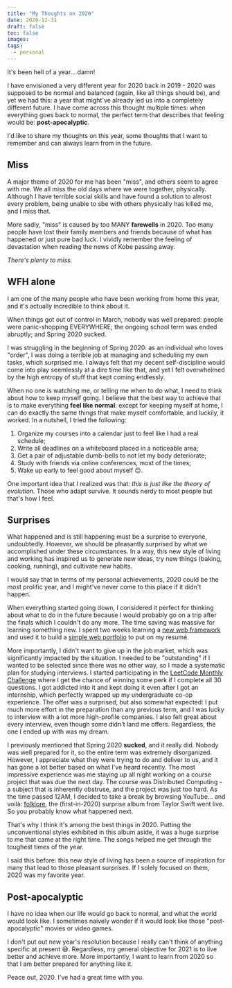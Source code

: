 ```yaml
---
title: "My Thoughts on 2020"
date: 2020-12-31
draft: false
toc: false
images:
tags:
  - personal
---
```


It's been hell of a year... damn!

I have envisioned a very different year for 2020 back in 2019 - 2020 was supposed to be normal and balanced (again, like all things should be), and yet we had this: a year that might've already led us into a completely different future. I have come across this thought multiple times: when everything goes back to normal, the perfect term that describes that feeling would be: **post-apocalyptic**.

I'd like to share my thoughts on this year, some thoughts that I want to remember and can always learn from in the future.

## Miss

A major theme of 2020 for me has been "miss", and others seem to agree with me. We all miss the old days where we were together, physically. Although I have terrible social skills and have found a solution to almost every problem, being unable to sbe with others physically has killed me, and I miss that.

More sadly, "miss" is caused by too MANY **farewells** in 2020. Too many people have lost their family members and friends because of what has happened or just pure bad luck. I vividly remember the feeling of devastation when reading the news of Kobe passing away.

_There's plenty to miss._

## WFH alone

I am one of the many people who have been working from home this year, and it's actually incredible to think about it.

When things got out of control in March, nobody was well prepared: people were panic-shopping EVERYWHERE; the ongoing school term was ended abruptly; and Spring 2020 sucked.

I was struggling in the beginning of Spring 2020: as an individual who loves "order", I was doing a terrible job at managing and scheduling my own tasks, which surprised me. I always felt that my decent self-discipline would come into play seemlessly at a dire time like that, and yet I felt overwhelmed by the high entropy of stuff that kept coming endlessly.

When no one is watching me, or telling me when to do what, I need to think about how to keep myself going. I believe that the best way to achieve that is to make everything **feel like normal**: except for keeping myself at home, I can do exactly the same things that make myself comfortable, and luckily, it worked. In a nutshell, I tried the following:

1. Organize my courses into a calendar just to feel like I had a real schedule;
2. Write all deadlines on a whiteboard placed in a noticeable area;
3. Get a pair of adjustable dumb-bells to not let my body deteriorate;
4. Study with friends via online conferences, most of the times;
5. Wake up early to feel good about myself :blush:.

One important idea that I realized was that: _this is just like the theory of evolution._ Those who adapt survive. It sounds nerdy to most people but that's how I feel.

## Surprises

What happened and is still happening must be a surprise to everyone, undoubtedly. However, we should be pleasantly surprised by what we accomplished under these circumstances. In a way, this new style of living and working has inspired us to generate new ideas, try new things (baking, cooking, running), and cultivate new habits.

I would say that in terms of my personal achievements, 2020 could be the most prolific year, and I might've never come to this place if it didn't happen.

When everything started going down, I considered it perfect for thinking about what to do in the future because I would probably go on a trip after the finals which I couldn't do any more. The time saving was massive for learning something new. I spent two weeks learning a [new web framework](https://reactjs.org/) and used it to build a [simple web portfolio](https://zhouyiren.rocks/) to put on my resumé.

More importantly, I didn't want to give up in the job market, which was significantly impacted by the situation. I needed to be "outstanding" if I wanted to be selected since there was no other way, so I made a systematic plan for studying interviews. I started participating in the [LeetCode Monthly Challenge](https://leetcode.com/explore/challenge/card/30-day-leetcoding-challenge/) where I get the chance of winning some perk if I complete all 30 questions. I got addicted into it and kept doing it even after I got an internship, which perfectly wrapped up my undergraduate co-op experience. The offer was a surprised, but also somewhat expected: I put much more effort in the preparation than any previous term, and I was lucky to interview with a lot more high-profile companies. I also felt great about every interview, even though some didn't land me offers. Regardless, the one I ended up with was my dream.

I previously mentioned that Spring 2020 **sucked**, and it really did. Nobody was well prepared for it, so the entire term was extremely disorganized. However, I appreciate what they were trying to do and deliver to us, and it has gone a lot better based on what I've heard recently. The most impressive experience was me staying up all night working on a course project that was due the next day. The course was Distributed Computing - a subject that is inherently obstruse, and the project was just too hard. As the time passed 12AM, I decided to take a break by browsing YouTube... and voilà: [folklore](https://open.spotify.com/album/2fenSS68JI1h4Fo296JfGr), the (first-in-2020) surprise album from Taylor Swift went live. So you probably know what happened next.

That's why I think it's among the best things in 2020. Putting the unconventional styles exhibited in this album aside, it was a huge surprise to me that came at the right time. The songs helped me get through the toughest times of the year.

I said this before: this new style of living has been a source of inspiration for many that lead to those pleasant surprises. If I solely focused on them, 2020 was my favorite year.

## Post-apocalyptic

I have no idea when our life would go back to normal, and what the world would look like. I sometimes naively wonder if it would look like those "post-apocalyptic" movies or video games.

I don't put out new year's resolution because I really can't think of anything specific at present :sweat_smile:. Regardless, my general objective for 2021 is to live better and achieve more. More importantly, I want to learn from 2020 so that I am better prepared for anything like it.

Peace out, 2020. I've had a great time with you.
